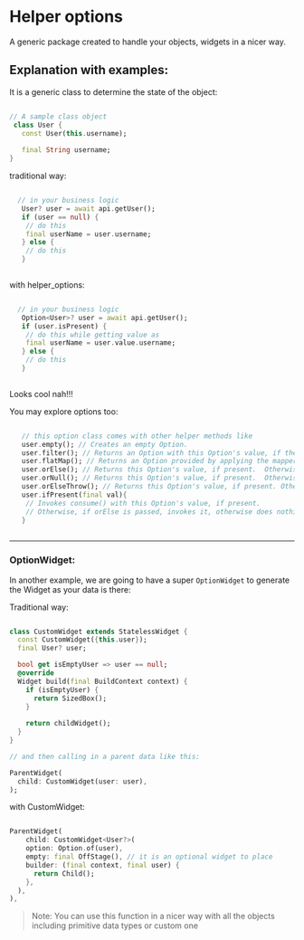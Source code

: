 # Helper options

A generic package created to handle your objects, widgets in a nicer way.

## Explanation with examples:
It is a generic class to determine the state of the object:

   ```dart

   // A sample class object
    class User {
      const User(this.username);
       
      final String username;
   }
   
   ```
   
traditional way:

```dart

  // in your business logic
   User? user = await api.getUser();
   if (user == null) {
    // do this
    final userName = user.username;
   } else {
    // do this
   }
   
```

with helper_options:

```dart

  // in your business logic
   Option<User>? user = await api.getUser();
   if (user.isPresent) {
    // do this while getting value as 
    final userName = user.value.username;
   } else {
    // do this
   }
   
```

Looks cool nah!!!

You may explore options too:

```dart

   // this option class comes with other helper methods like
   user.empty(); // Creates an empty Option.
   user.filter(); // Returns an Option with this Option's value, if there is a value present and it matches the predicate.  Otherwise, returns an empty Option.
   user.flatMap(); // Returns an Option provided by applying the mapper to this Option's value,if present.  Otherwise, returns an empty Option.
   user.orElse(); // Returns this Option's value, if present.  Otherwise, returns other.
   user.orNull(); // Returns this Option's value, if present.  Otherwise, returns null.
   user.orElseThrow(); // Returns this Option's value, if present. Otherwise, throws the result of calling supplyError().
   user.ifPresent(final val){
    // Invokes consume() with this Option's value, if present.
    // Otherwise, if orElse is passed, invokes it, otherwise does nothing. 
   } 
   
```
---

### OptionWidget: 
In another example, we are going to have a super `OptionWidget` to generate the Widget as your data is there:

Traditional way: 
```dart

class CustomWidget extends StatelessWidget {
  const CustomWidget({this.user});
  final User? user;

  bool get isEmptyUser => user == null;
  @override
  Widget build(final BuildContext context) {
    if (isEmptyUser) {
      return SizedBox();
    }
    
    return childWidget();
  }
}

// and then calling in a parent data like this:

ParentWidget(
  child: CustomWidget(user: user),
);

```

with CustomWidget:
```dart

ParentWidget(
    child: CustomWidget<User?>(
    option: Option.of(user),
    empty: final OffStage(), // it is an optional widget to place
    builder: (final context, final user) {
      return Child();
    },
  ),
),

```

> Note: You can use this function in a nicer way with all the objects including primitive data types or custom one  
